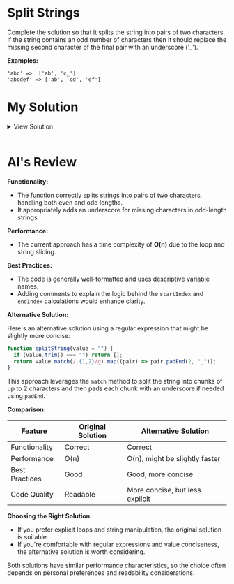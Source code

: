 # Split Strings

Complete the solution so that it splits the string into pairs of two characters. If the string contains an odd number of characters then it should replace the missing second character of the final pair with an underscore ('\_').

**Examples:**

```
'abc' =>  ['ab', 'c_']
'abcdef' => ['ab', 'cd', 'ef']
```

# My Solution

<details>
<summary>View Solution</summary>

```javascript
function splitString(value = "") {
  const numOfPairs = Math.round(value.length / 2);
  const pairs = [];

  let startIndex = 0;
  for (let i = 0; i < numOfPairs; i++) {
    let endIndex = startIndex + 2;
    if (!value[startIndex + 1]) pairs.push(`${value[startIndex]}_`);
    else pairs.push(value.slice(startIndex, endIndex));
    startIndex += 2;
  }

  return pairs;
}
```

</details>
<br >

# AI's Review

**Functionality:**

- The function correctly splits strings into pairs of two characters, handling both even and odd lengths.
- It appropriately adds an underscore for missing characters in odd-length strings.

**Performance:**

- The current approach has a time complexity of **O(n)** due to the loop and string slicing.

**Best Practices:**

- The code is generally well-formatted and uses descriptive variable names.
- Adding comments to explain the logic behind the `startIndex` and `endIndex` calculations would enhance clarity.

**Alternative Solution:**

Here's an alternative solution using a regular expression that might be slightly more concise:

```javascript
function splitString(value = "") {
  if (value.trim() === "") return [];
  return value.match(/.{1,2}/g).map((pair) => pair.padEnd(2, "_"));
}
```

This approach leverages the `match` method to split the string into chunks of up to 2 characters and then pads each chunk with an underscore if needed using `padEnd`.

**Comparison:**

| Feature        | Original Solution | Alternative Solution            |
| -------------- | ----------------- | ------------------------------- |
| Functionality  | Correct           | Correct                         |
| Performance    | O(n)              | O(n), might be slightly faster  |
| Best Practices | Good              | Good, more concise              |
| Code Quality   | Readable          | More concise, but less explicit |

**Choosing the Right Solution:**

- If you prefer explicit loops and string manipulation, the original solution is suitable.
- If you're comfortable with regular expressions and value conciseness, the alternative solution is worth considering.

Both solutions have similar performance characteristics, so the choice often depends on personal preferences and readability considerations.
